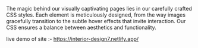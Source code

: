 The magic behind our visually captivating pages lies in our carefully crafted CSS styles. 
Each element is meticulously designed, from the way images gracefully transition to the subtle hover effects that invite interaction.
Our CSS ensures a balance between aesthetics and functionality.

live demo of site :- https://interior-design7.netlify.app/
